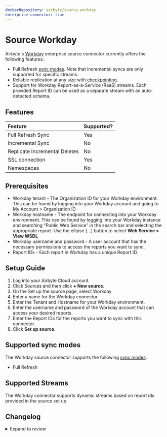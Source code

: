 ```yaml
---
dockerRepository: airbyte/source-workday
enterprise-connector: true
---
```

# Source Workday

Airbyte's [Workday](https://workday.com) enterprise source connector currently offers the following features:

- Full Refresh [sync modes](https://docs.airbyte.com/cloud/core-concepts#connection-sync-modes). Note that incremental syncs are only supported for specific streams.
- Reliable replication at any size with [checkpointing](https://docs.airbyte.com/understanding-airbyte/airbyte-protocol/#state--checkpointing).
- Support for Workday Report-as-a-Service (RaaS) streams. Each provided Report ID can be used as a separate stream with an auto-detected schema.

## Features

| Feature                       | Supported? |
|:------------------------------|:-----------|
| Full Refresh Sync             | Yes        |
| Incremental Sync              | No         |
| Replicate Incremental Deletes | No         |
| SSL connection                | Yes        |
| Namespaces                    | No         |

## Prerequisites

- Workday tenant - The Organization ID for your Workday environment. This can be found by logging into your Workday account and going to My Account > Organization ID
- Workday hostname - The endpoint for connecting into your Workday environment. This can be found by logging into your Workday instance and searching “Public Web Service” in the search bar and selecting the appropriate report. Use the ellipse (...) button to select **Web Service > View WSDL**
- Workday username and password - A user account that has the necessary permissions to access the reports you want to sync.
- Report IDs - Each report in Workday has a unique Report ID.

## Setup Guide

1. Log into your Airbyte Cloud account.
2. Click Sources and then click **+ New source**.
3. On the Set up the source page, select Workday
4. Enter a name for the Workday connector.
5. Enter the Tenant and Hostname for your Workday environment.
6. Enter the username and password of the Workday account that can access your desired reports.
7. Enter the Report IDs for the reports you want to sync with this connector.
8. Click **Set up source**.

## Supported sync modes

The Workday source connector supports the following [sync modes](https://docs.airbyte.com/cloud/core-concepts/#connection-sync-modes):

- Full Refresh

## Supported Streams

The Workday connector supports dynamic streams based on report ids provided in the source set up.

## Changelog

<details>
  <summary>Expand to review</summary>

- 1.0.0
- 0.2.1
- 0.2.0
- 0.1.0

</details>
